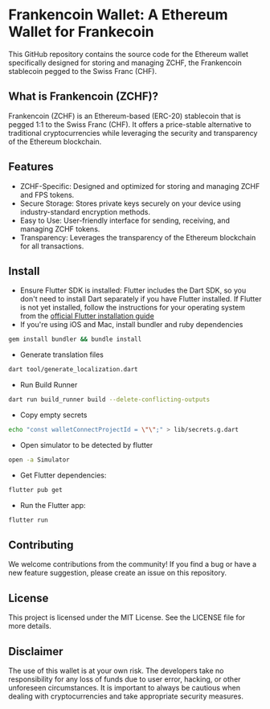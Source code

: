 # Frankencoin Wallet: A Ethereum Wallet for Frankecoin

This GitHub repository contains the source code for the Ethereum wallet specifically designed for storing and managing
ZCHF, the Frankencoin stablecoin pegged to the Swiss Franc (CHF).

## What is Frankencoin (ZCHF)?

Frankencoin (ZCHF) is an Ethereum-based (ERC-20) stablecoin that is pegged 1:1 to the Swiss Franc (CHF).
It offers a price-stable alternative to traditional cryptocurrencies while leveraging the security and transparency of
the Ethereum blockchain.

## Features

- ZCHF-Specific: Designed and optimized for storing and managing ZCHF and FPS tokens.
- Secure Storage: Stores private keys securely on your device using industry-standard encryption methods.
- Easy to Use: User-friendly interface for sending, receiving, and managing ZCHF tokens.
- Transparency: Leverages the transparency of the Ethereum blockchain for all transactions.

## Install

- Ensure Flutter SDK is installed:
Flutter includes the Dart SDK, so you don't need to install Dart separately if you have Flutter installed. If Flutter is not yet installed, follow the instructions for your operating system from the [official Flutter installation guide](https://docs.flutter.dev/get-started/install)
- If you're using iOS and Mac, install bundler and ruby dependencies
```bash
gem install bundler && bundle install
```
- Generate translation files
```bash
dart tool/generate_localization.dart
```
- Run Build Runner
```bash
dart run build_runner build --delete-conflicting-outputs
```
- Copy empty secrets
```bash
echo "const walletConnectProjectId = \"\";" > lib/secrets.g.dart
```

- Open simulator to be detected by flutter
```bash
open -a Simulator
```

- Get Flutter dependencies:
```bash
flutter pub get
```
- Run the Flutter app:
```bash
flutter run
```

## Contributing

We welcome contributions from the community! If you find a bug or have a new feature suggestion, please create an issue
on this repository.

## License

This project is licensed under the MIT License. See the LICENSE file for more details.

## Disclaimer

The use of this wallet is at your own risk. The developers take no responsibility for any loss of funds due to user
error, hacking, or other unforeseen circumstances. It is important to always be cautious when dealing with
cryptocurrencies and take appropriate security measures.
